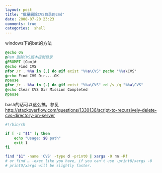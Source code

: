 ```yaml
---
layout: post
title: "批量删除CVS目录的cmd"
date: 2008-07-20 23:23
comments: true
categories:  shell 
---
```

windows下的bat的方法

```bat
@echo On
@Rem 删除CVS版本控制目录
@PROMPT [Com]#
@echo Find CVS
@for /r . %%a in (.) do @if exist "%%a\CVS" @echo "%%a\CVS"
@echo Find CVS Dir....OK
@pause
@for /r . %%a in (.) do @if exist "%%a\CVS" rd /s /q "%%a\CVS"
@echo Clear CVS Dir Mission Completed
@pause
```


bash的话可以这么搞，参见<a href="http://stackoverflow.com/questions/1330136/script-to-recursively-delete-cvs-directory-on-server">http://stackoverflow.com/questions/1330136/script-to-recursively-delete-cvs-directory-on-server</a>

```bash
#!/bin/sh

if [ -z "$1" ]; then
    echo "Usage: $0 path"
    exit 1
fi

find "$1" -name 'CVS' -type d -print0 | xargs -0 rm -Rf
# or find … -exec like you have, if you can't use -print0/xargs -0
# print0/xargs will be slightly faster.
```
